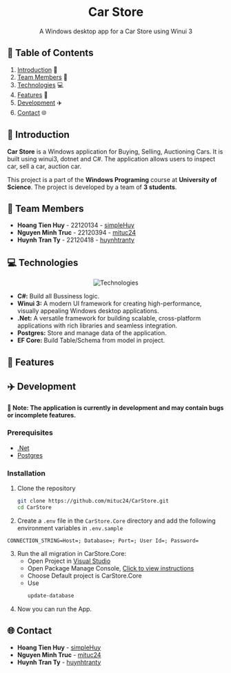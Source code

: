 <div align="center">
  
  <h1>Car Store</h1>

  <p>A Windows desktop app for a Car Store using Winui 3</p> 
  
</div>

## 📘 Table of Contents
1. [Introduction](#introduction) 🌟
2. [Team Members](#team-members) 🤝
3. [Technologies](#technologies) 💻
4. [Features](#features) 🔎
5. [Development](#development) ✈️
6. [Contact](#contact) 🌐

## 🌟 <a name="introduction">Introduction</a>

**Car Store** is a Windows application for Buying, Selling, Auctioning Cars. It is built using winui3, dotnet and C#. The application allows users to inspect car, sell a car, auction car.

This project is a part of the **Windows Programing** course at **University of Science**. The project is developed by a team of **3 students**.

## 🤝 <a name="team-members">Team Members</a>

- **Hoang Tien Huy** - 22120134 - [simpleHuy](https://github.com/simpleHuy)
- **Nguyen Minh Truc** - 22120394 - [mituc24](https://github.com/CatHuyuH24)
- **Huynh Tran Ty** - 22120418 - [huynhtranty](https://github.com/huynhtranty)

## 💻 <a name="technologies">Technologies</a>
<div align="center">
  
  ![Technologies](https://skillicons.dev/icons?i=cs,dotnet,postgres)

</div>

- **C#:** Build all Bussiness logic.
- **Winui 3:** A modern UI framework for creating high-performance, visually appealing Windows desktop applications.
- **.Net:** A versatile framework for building scalable, cross-platform applications with rich libraries and seamless integration.
- **Postgres:** Store and manage data of the application.
- **EF Core:** Build Table/Schema from model in project.

## 🔎 <a name="features">Features</a>

## ✈️ <a name="development">Development</a>

#### 📌 Note: The application is currently in development and may contain bugs or incomplete features.

### Prerequisites
- [.Net](https://dotnet.microsoft.com/en-us/download/dotnet-framework)
- [Postgres](https://www.postgresql.org/)

### Installation
1. Clone the repository
   ```bash
   git clone https://github.com/mituc24/CarStore.git
   cd CarStore
   ```
2. Create a `.env` file in the `CarStore.Core` directory and add the following environment variables in `.env.sample`
  ```env.sample
  CONNECTION_STRING=Host=; Database=; Port=; User Id=; Password=
  ```

3. Run the all migration in CarStore.Core:
   - Open Project in [Visual Studio](https://visualstudio.microsoft.com/vs/)
   - Open Package Manage Console, [Click to view instructions](https://learn.microsoft.com/en-us/nuget/consume-packages/install-use-packages-powershell)
   - Choose Default project is CarStore.Core
   - Use
     ```bash
     update-database
     ```
4. Now you can run the App.

## 🌐 <a name="contact">Contact</a>

- **Hoang Tien Huy** - [simpleHuy](https://github.com/simpleHuy)
- **Nguyen Minh Truc** - [mituc24](https://github.com/CatHuyuH24)
- **Huynh Tran Ty** - [huynhtranty](https://github.com/huynhtranty)
